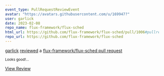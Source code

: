 ```yaml
---
event_type: PullRequestReviewEvent
avatar: "https://avatars.githubusercontent.com/u/169947?"
user: garlick
date: 2023-02-08
repo_name: flux-framework/flux-sched
html_url: https://github.com/flux-framework/flux-sched/pull/1006#pullrequestreview-1288215833
repo_url: https://github.com/flux-framework/flux-sched
---
```


<a href='https://github.com/garlick' target='_blank'>garlick</a> <a href='https://github.com/flux-framework/flux-sched/pull/1006#pullrequestreview-1288215833' target='_blank'>reviewed</a> a <a href='https://github.com/flux-framework/flux-sched/pull/1006' target='_blank'>flux-framework/flux-sched pull request</a>

<small>Looks good!...</small>

<a href='https://github.com/flux-framework/flux-sched/pull/1006#pullrequestreview-1288215833' target='_blank'>View Review</a>